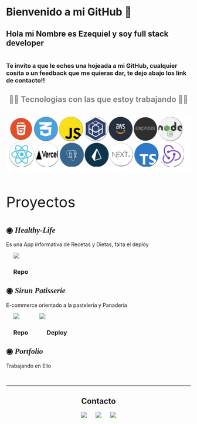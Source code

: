 # Bienvenido a mi GitHub 👋

<h2>Hola mi Nombre es <b>Ezequiel</b> y soy full stack developer</h2>

#  
### Te invito a que le eches una hojeada a mi GitHub, cualquier cosita o un feedback que me quieras dar, te dejo abajo los link de contacto!!

 
<div align="center" style="color:gray;">
  <h2>🧑‍💻 Tecnologias con las que estoy trabajando 🧑‍💻 </h2>
     <span>&nbsp;&nbsp;&nbsp;&nbsp;</span> 
<img src='./image/slader2.png'/>
  </div>
<div align="center">
  <span>&nbsp;&nbsp;&nbsp;&nbsp;</span> 
  <span>&nbsp;&nbsp;&nbsp;&nbsp;</span> 
</div>

#

 <p style="font-size: 40px;">Proyectos</p>
<div>
<h2 style="font-family: cursive;">◉<b><i> Healthy-Life</i></b></h2>
<p>Es una App informativa de Recetas y Dietas, falta el deploy</p>
   <span>&nbsp;&nbsp;&nbsp;&nbsp;</span> 
 <a href="https://github.com/000EZE000/Healthy-Life"><img  width='50' src='https://assets.ifttt.com/images/channels/2107379463/icons/monochrome_large.png'/></a> <span>&nbsp;&nbsp;&nbsp;&nbsp;&nbsp;&nbsp;&nbsp;&nbsp;&nbsp;&nbsp;&nbsp;&nbsp;</span>  
 <h3><span>&nbsp;&nbsp;&nbsp;&nbsp;&nbsp;</span>Repo</h3>
 </div>
 <div>
<h2 style="font-family: cursive;">◉<b><i> Sirun Patisserie</i></b></h2>
<p>E-commerce orientado a la pasteleria y Panaderia</p>
   <span>&nbsp;&nbsp;&nbsp;&nbsp;</span> 
 <a href="https://github.com/proyectofinal30a/App-Sirun-Final-Project"><img  width='50' src='https://assets.ifttt.com/images/channels/2107379463/icons/monochrome_large.png'/></a> <span>&nbsp;&nbsp;&nbsp;&nbsp;&nbsp;&nbsp;&nbsp;&nbsp;&nbsp;&nbsp;&nbsp;&nbsp;</span>  <a href="https://sirunnpatisserie.vercel.app/"><img  width='50' src='https://www.drupal.org/files/project-images/icon-deploy.png'/></a>
 <h3><span>&nbsp;&nbsp;&nbsp;&nbsp;&nbsp;</span>Repo<span>&nbsp;&nbsp;&nbsp;&nbsp;&nbsp;&nbsp;&nbsp;&nbsp;&nbsp;&nbsp;&nbsp;&nbsp;&nbsp;</span>Deploy</h3>
</div>
 <div>
<h2 style="font-family: cursive;">◉<b><i> Portfolio</i></b></h2>
<p>Trabajando en Ello</p>
   <span>&nbsp;&nbsp;&nbsp;&nbsp;</span> 
</div>
  <hr />
  <div align="center">
  <h2>Contacto</h2>
  <a href="mailto:ezequiel.ignacio.sosa@gmail.com"><img  width='50' src='https://cdn-icons-png.flaticon.com/512/281/281769.png'/></a>
  <span>&nbsp;&nbsp;&nbsp;&nbsp;</span> 
  <a href="https://www.linkedin.com/in/ezequiel-sosa-475150248/"><img width='50' src='https://static-00.iconduck.com/assets.00/linkedin-icon-256x256-lqsaztdg.png'/></a>
    <span>&nbsp;&nbsp;&nbsp;&nbsp;</span> 
  <a href="#"><img width='50' src='https://cdn-icons-png.flaticon.com/512/3135/3135800.png'/></a>
</div>

